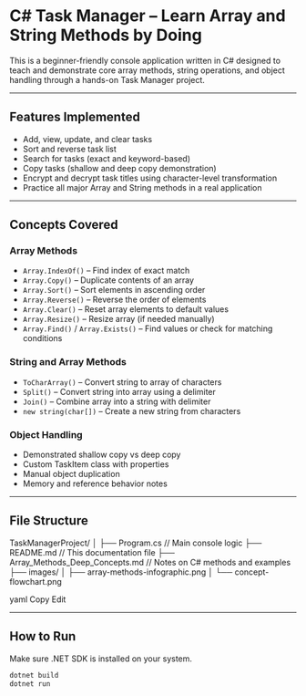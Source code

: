 # C# Task Manager – Learn Array and String Methods by Doing

This is a beginner-friendly console application written in C# designed to teach and demonstrate core array methods, string operations, and object handling through a hands-on Task Manager project.

---

## Features Implemented

- Add, view, update, and clear tasks
- Sort and reverse task list
- Search for tasks (exact and keyword-based)
- Copy tasks (shallow and deep copy demonstration)
- Encrypt and decrypt task titles using character-level transformation
- Practice all major Array and String methods in a real application

---

## Concepts Covered

### Array Methods

- `Array.IndexOf()` – Find index of exact match
- `Array.Copy()` – Duplicate contents of an array
- `Array.Sort()` – Sort elements in ascending order
- `Array.Reverse()` – Reverse the order of elements
- `Array.Clear()` – Reset array elements to default values
- `Array.Resize()` – Resize array (if needed manually)
- `Array.Find()` / `Array.Exists()` – Find values or check for matching conditions

### String and Array Methods

- `ToCharArray()` – Convert string to array of characters
- `Split()` – Convert string into array using a delimiter
- `Join()` – Combine array into a string with delimiter
- `new string(char[])` – Create a new string from characters

### Object Handling

- Demonstrated shallow copy vs deep copy
- Custom TaskItem class with properties
- Manual object duplication
- Memory and reference behavior notes


---

## File Structure

TaskManagerProject/
│
├── Program.cs // Main console logic
├── README.md // This documentation file
├── Array_Methods_Deep_Concepts.md // Notes on C# methods and examples
├── images/
│ ├── array-methods-infographic.png
│ └── concept-flowchart.png

yaml
Copy
Edit

---

## How to Run

Make sure .NET SDK is installed on your system.

```bash
dotnet build
dotnet run
